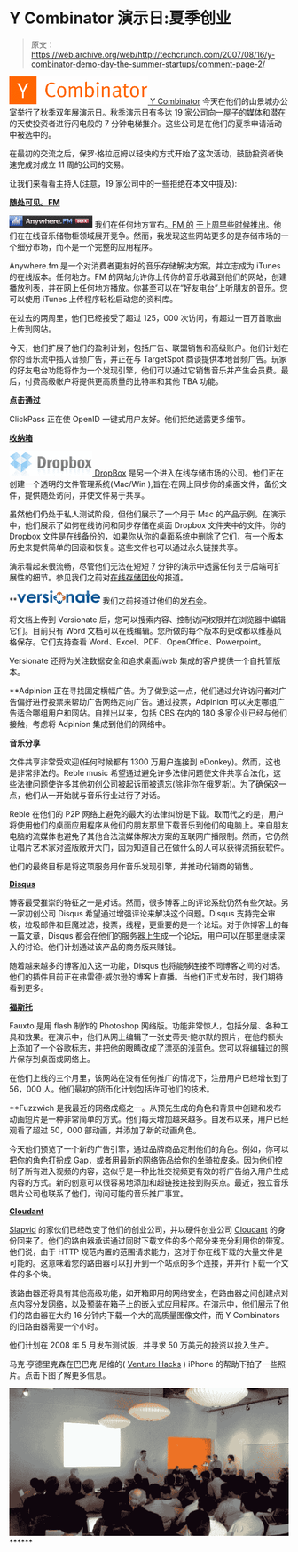 # Y Combinator 演示日:夏季创业

> 原文：<https://web.archive.org/web/http://techcrunch.com/2007/08/16/y-combinator-demo-day-the-summer-startups/comment-page-2/>

[![YCombinator](img/cde63f35008f8ed0ceca70de082a5744.png) ](https://web.archive.org/web/20100902120709/http://www.crunchbase.com/company/ycombinator) [Y Combinator](https://web.archive.org/web/20100902120709/http://www.crunchbase.com/company/ycombinator) 今天在他们的山景城办公室举行了秋季双年展演示日。秋季演示日有多达 19 家公司向一屋子的媒体和潜在的天使投资者进行闪电般的 7 分钟电梯推介。这些公司是在他们的夏季申请活动中被选中的。

在最初的交流之后，保罗·格拉厄姆以轻快的方式开始了这次活动，鼓励投资者快速完成对成立 11 周的公司的交易。

让我们来看看主持人(注意，19 家公司中的一些拒绝在本文中提及):

[**随处可见。FM**](https://web.archive.org/web/20100902120709/http://www.anywhere.fm/)

[![anysherefmsmall.png](img/8d5923854576bff7b576ee7df1d0539c.png)](https://web.archive.org/web/20100902120709/http://www.anywhere.fm/) 我们在任何地方宣布[。FM 的](https://web.archive.org/web/20100902120709/http://www.crunchbase.com/company/anywhere.fm) [于上周早些时候推出](https://web.archive.org/web/20100902120709/http://www.techcrunch.com/2007/08/02/listen-to-your-itunes-library-on-the-web-with-anywherefm/)。他们在在线音乐储物柜领域展开竞争。然而，我发现这些网站更多的是存储市场的一个细分市场，而不是一个完整的应用程序。

Anywhere.fm 是一个对消费者更友好的音乐存储解决方案，并立志成为 iTunes 的在线版本。任何地方。FM 的网站允许你上传你的音乐收藏到他们的网站，创建播放列表，并在网上任何地方播放。你甚至可以在“好友电台”上听朋友的音乐。您可以使用 iTunes 上传程序轻松启动您的资料库。

在过去的两周里，他们已经接受了超过 125，000 次访问，有超过一百万首歌曲上传到网站。

今天，他们扩展了他们的盈利计划，包括广告、联盟销售和高级账户。他们计划在你的音乐流中插入音频广告，并正在与 TargetSpot 商谈提供本地音频广告。玩家的好友电台功能将作为一个发现引擎，他们可以通过它销售音乐并产生会员费。最后，付费高级帐户将提供更高质量的比特率和其他 TBA 功能。

**[点击通过](https://web.archive.org/web/20100902120709/http://clickpass.com/)**

ClickPass 正在使 OpenID 一键式用户友好。他们拒绝透露更多细节。

[**收纳箱**](https://web.archive.org/web/20100902120709/http://www.crunchbase.com/company/dropbox)

[![dropboxsmall.png](img/b96b75e759f1a905997c7c90f4e976ca.png) ](https://web.archive.org/web/20100902120709/http://www.crunchbase.com/company/dropbox) [DropBox](https://web.archive.org/web/20100902120709/http://getdropbox.com/) 是另一个进入在线存储市场的公司。他们正在创建一个透明的文件管理系统(Mac/Win ),旨在:在网上同步你的桌面文件，备份文件，提供随处访问，并使文件易于共享。

虽然他们仍处于私人测试阶段，但他们展示了一个用于 Mac 的产品示例。在演示中，他们展示了如何在线访问和同步存储在桌面 Dropbox 文件夹中的文件。你的 Dropbox 文件是在线备份的，如果你从你的桌面系统中删除了它们，有一个版本历史来提供简单的回滚和恢复。这些文件也可以通过永久链接共享。

演示看起来很流畅，尽管他们无法在短短 7 分钟的演示中透露任何关于后端可扩展性的细节。参见我们之前对[在线存储团伙](https://web.archive.org/web/20100902120709/http://www.techcrunch.com/2006/01/31/the-online-storage-gang/)的报道。

[](https://web.archive.org/web/20100902120709/http://www.crunchbase.com/company/versionate)

 **[![versionatesmall.png](img/95a0ecc4109ecec83971b5839fbc5fe0.png)](https://web.archive.org/web/20100902120709/http://www.crunchbase.com/company/versionate) 我们之前报道过他们的[发布会](https://web.archive.org/web/20100902120709/http://www.techcrunch.com/2007/07/11/versionates-wiki-end-run-around-google-docs/)。

将文档上传到 Versionate 后，您可以搜索内容、控制访问权限并在浏览器中编辑它们。目前只有 Word 文档可以在线编辑。您所做的每个版本的更改都以维基风格保存。它们支持查看 Word、Excel、PDF、OpenOffice、Powerpoint。

Versionate 还将为关注数据安全和追求桌面/web 集成的客户提供一个自托管版本。

[](https://web.archive.org/web/20100902120709/http://www.crunchbase.com/company/adpinion)

 **Adpinion 正在寻找固定横幅广告。为了做到这一点，他们通过允许访问者对广告偏好进行投票来帮助广告网络定向广告。通过投票，Adpinion 可以决定哪组广告适合哪组用户和网站。自推出以来，包括 CBS 在内的 180 多家企业已经与他们接触，考虑将 Adpinion 集成到他们的网络中。

**音乐分享**

文件共享非常受欢迎(任何时候都有 1300 万用户连接到 eDonkey)。然而，这也是非常非法的。Reble music 希望通过避免许多法律问题使文件共享合法化，这些法律问题使许多其他初创公司被起诉而被遗忘(除非你在俄罗斯)。为了确保这一点，他们从一开始就与音乐行业进行了对话。

Reble 在他们的 P2P 网络上避免的最大的法律纠纷是下载。取而代之的是，用户将使用他们的桌面应用程序从他们的朋友那里下载音乐到他们的电脑上。来自朋友电脑的流媒体也避免了其他合法流媒体解决方案的互联网广播限制。然而，它仍然让唱片艺术家对盗版敞开大门，因为知道自己在做什么的人可以获得流捕获软件。

他们的最终目标是将这项服务用作音乐发现引擎，并推动代销商的销售。

**[Disqus](https://web.archive.org/web/20100902120709/http://www.disqus.com/)**

博客最受推崇的特征之一是对话。然而，很多博客上的评论系统仍然有些欠缺。另一家初创公司 Disqus 希望通过增强评论来解决这个问题。Disqus 支持完全审核，垃圾邮件和巨魔过滤，投票，线程，更重要的是一个论坛。对于你博客上的每一篇文章，Disqus 都会在他们的服务器上生成一个论坛，用户可以在那里继续深入的讨论。他们计划通过该产品的商务版来赚钱。

随着越来越多的博客加入这一功能，Disqus 也将能够连接不同博客之间的对话。他们的插件目前正在弗雷德·威尔逊的博客上直播。当他们正式发布时，我们期待看到更多。

[**福斯托**](https://web.archive.org/web/20100902120709/http://www.crunchbase.com/company/fauxto)

Fauxto 是用 flash 制作的 Photoshop 网络版。功能非常惊人，包括分层、各种工具和效果。在演示中，他们从网上编辑了一张史蒂夫·鲍尔默的照片，在他的额头上添加了一个谷歌标志，并把他的眼睛改成了漂亮的浅蓝色。您可以将编辑过的照片保存到桌面或网络上。

在他们上线的三个月里，该网站在没有任何推广的情况下，注册用户已经增长到了 56，000 人。他们最初的货币化计划包括许可他们的技术。

[](https://web.archive.org/web/20100902120709/http://www.crunchbase.com/company/fuzzwich)

 **Fuzzwich 是我最近的网络成瘾之一。从预先生成的角色和背景中创建和发布动画短片是一种非常简单的方式。他们每天增加越来越多。自发布以来，用户已经观看了超过 50，000 部动画，并添加了新的动画角色。

今天他们预览了一个新的广告引擎，通过品牌商品定制他们的角色。例如，你可以把你的角色打扮成 Gap，或者用最新的网络饰品给你的坐骑拉皮条。因为他们控制了所有进入视频的内容，这似乎是一种比社交视频更有效的将广告纳入用户生成内容的方式。新的创意可以很容易地添加和超链接连接到购买点。最近，独立音乐唱片公司也联系了他们，询问可能的音乐推广事宜。

**[Cloudant](https://web.archive.org/web/20100902120709/http://www.crunchbase.com/company/cloudant)**

[Slapvid](https://web.archive.org/web/20100902120709/http://www.crunchbase.com/company/slapvid) 的家伙们已经改变了他们的创业公司，并以硬件创业公司 [Cloudant](https://web.archive.org/web/20100902120709/http://www.crunchbase.com/company/cloudant) 的身份回来了。他们的路由器承诺通过同时下载文件的多个部分来充分利用你的带宽。他们说，由于 HTTP 规范内置的范围请求能力，这对于你在线下载的大量文件是可能的。这意味着您的路由器可以打开到一个站点的多个连接，并并行下载一个文件的多个块。

该路由器还将具有其他高级功能，如开箱即用的网络安全，在路由器之间创建点对点内容分发网络，以及预装在箱子上的嵌入式应用程序。在演示中，他们展示了他们的路由器在大约 16 分钟内下载一个大的高质量图像文件，而 Y Combinators 的旧路由器需要一个小时。

他们计划在 2008 年 5 月发布测试版，并寻求 50 万美元的投资以投入生产。

马克·亨德里克森在巴巴克·尼维的( [Venture Hacks](https://web.archive.org/web/20100902120709/http://www.venturehacks.com/) ) iPhone 的帮助下拍了一些照片。点击下图了解更多信息。

[![thumb.jpg](img/fdc7098bd49fccd7e55cd11d0b99baa2.png)](https://web.archive.org/web/20100902120709/http://www.flickr.com/photos/11585518@N04/sets/72157601485163904/)******